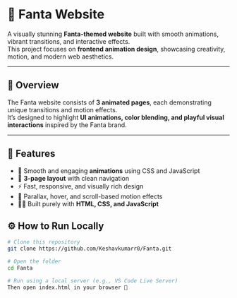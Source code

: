 # 🌈 Fanta Website

A visually stunning **Fanta-themed website** built with smooth animations, vibrant transitions, and interactive effects.  
This project focuses on **frontend animation design**, showcasing creativity, motion, and modern web aesthetics.

---

## 🧩 Overview

The Fanta website consists of **3 animated pages**, each demonstrating unique transitions and motion effects.  
It’s designed to highlight **UI animations, color blending, and playful visual interactions** inspired by the Fanta brand.

---

## 🚀 Features

- 🎨 Smooth and engaging **animations** using CSS and JavaScript  
- 🧭 **3-page layout** with clean navigation  
- ⚡ Fast, responsive, and visually rich design  
- 💫 Parallax, hover, and scroll-based motion effects  
- 🧑‍💻 Built purely with **HTML, CSS, and JavaScript**


## ⚙️ How to Run Locally

```bash
# Clone this repository
git clone https://github.com/Keshavkumarr0/Fanta.git

# Open the folder
cd Fanta

# Run using a local server (e.g., VS Code Live Server)
Then open index.html in your browser 🎉

